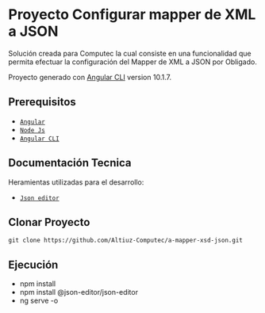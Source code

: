 # Proyecto Configurar mapper de XML a JSON

Solución creada para Computec la cual consiste en una funcionalidad que permita efectuar la configuración del Mapper de XML a JSON por Obligado.

Proyecto generado con [Angular CLI](https://github.com/angular/angular-cli) version 10.1.7.

## Prerequisitos

* <a href="https://angular.io">`Angular`</a>
* <a href="https://nodejs.org/en/">`Node Js`</a>
* <a href="https://cli.angular.io">`Angular CLI`</a>

## Documentación Tecnica
 Heramientas utilizadas para el desarrollo:
* <a href="https://github.com/json-editor/json-editor">`Json editor`</a>

## Clonar Proyecto

```
git clone https://github.com/Altiuz-Computec/a-mapper-xsd-json.git

```

## Ejecución

* npm install
* npm install @json-editor/json-editor
* ng serve -o

